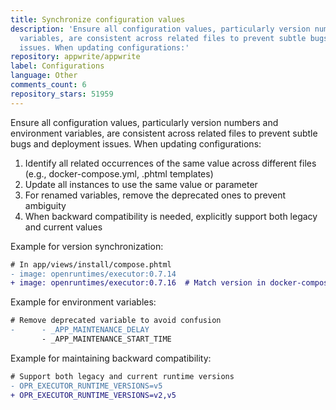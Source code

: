 ```yaml
---
title: Synchronize configuration values
description: 'Ensure all configuration values, particularly version numbers and environment
  variables, are consistent across related files to prevent subtle bugs and deployment
  issues. When updating configurations:'
repository: appwrite/appwrite
label: Configurations
language: Other
comments_count: 6
repository_stars: 51959
---
```


Ensure all configuration values, particularly version numbers and environment variables, are consistent across related files to prevent subtle bugs and deployment issues. When updating configurations:

1. Identify all related occurrences of the same value across different files (e.g., docker-compose.yml, .phtml templates)
2. Update all instances to use the same value or parameter
3. For renamed variables, remove the deprecated ones to prevent ambiguity
4. When backward compatibility is needed, explicitly support both legacy and current values

Example for version synchronization:
```diff
# In app/views/install/compose.phtml
- image: openruntimes/executor:0.7.14
+ image: openruntimes/executor:0.7.16  # Match version in docker-compose.yml
```

Example for environment variables:
```diff
# Remove deprecated variable to avoid confusion
-      - _APP_MAINTENANCE_DELAY
       - _APP_MAINTENANCE_START_TIME
```

Example for maintaining backward compatibility:
```diff
# Support both legacy and current runtime versions
- OPR_EXECUTOR_RUNTIME_VERSIONS=v5
+ OPR_EXECUTOR_RUNTIME_VERSIONS=v2,v5
```